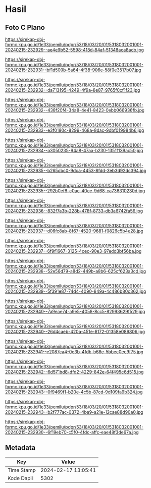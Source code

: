 # Hasil

## Foto C Plano

https://sirekap-obj-formc.kpu.go.id/1e33/pemilu/pdpr/53/18/03/20/01/5318032001001-20240215-232929--ae4e9b52-5598-418d-84af-51348aca8acb.jpg

https://sirekap-obj-formc.kpu.go.id/1e33/pemilu/pdpr/53/18/03/20/01/5318032001001-20240215-232931--bf1d500b-5a64-4f38-906e-58f0e3517b07.jpg

https://sirekap-obj-formc.kpu.go.id/1e33/pemilu/pdpr/53/18/03/20/01/5318032001001-20240215-232932--da713195-4249-4f9a-8e87-9765f0cf1f23.jpg

https://sirekap-obj-formc.kpu.go.id/1e33/pemilu/pdpr/53/18/03/20/01/5318032001001-20240215-232932--438f20f4-34a8-4e41-8423-0ebb066936fb.jpg

https://sirekap-obj-formc.kpu.go.id/1e33/pemilu/pdpr/53/18/03/20/01/5318032001001-20240215-232933--e3f0180c-8299-468a-8dac-9dbf019984b6.jpg

https://sirekap-obj-formc.kpu.go.id/1e33/pemilu/pdpr/53/18/03/20/01/5318032001001-20240215-232934--a3050235-94a8-47aa-b230-1351f139ac50.jpg

https://sirekap-obj-formc.kpu.go.id/1e33/pemilu/pdpr/53/18/03/20/01/5318032001001-20240215-232935--b265dbc0-9dca-4453-8fdd-3eb3d92dc394.jpg

https://sirekap-obj-formc.kpu.go.id/1e33/pemilu/pdpr/53/18/03/20/01/5318032001001-20240215-232935--292b0ef8-c0ac-40ce-9d68-ca736310230d.jpg

https://sirekap-obj-formc.kpu.go.id/1e33/pemilu/pdpr/53/18/03/20/01/5318032001001-20240215-232936--832f7a3b-228b-478f-8733-db3a6742fa56.jpg

https://sirekap-obj-formc.kpu.go.id/1e33/pemilu/pdpr/53/18/03/20/01/5318032001001-20240215-232937--d06fc8ab-8f67-4520-9681-f0826c5b4e28.jpg

https://sirekap-obj-formc.kpu.go.id/1e33/pemilu/pdpr/53/18/03/20/01/5318032001001-20240215-232937--6f9f1667-3125-4cec-90e3-97edd3bf56ba.jpg

https://sirekap-obj-formc.kpu.go.id/1e33/pemilu/pdpr/53/18/03/20/01/5318032001001-20240215-232938--52e56d79-a8d2-449b-a8b6-625cf623a3cd.jpg

https://sirekap-obj-formc.kpu.go.id/1e33/pemilu/pdpr/53/18/03/20/01/5318032001001-20240215-232939--5f391e87-74d4-4090-849a-4c486b80c362.jpg

https://sirekap-obj-formc.kpu.go.id/1e33/pemilu/pdpr/53/18/03/20/01/5318032001001-20240215-232940--7a9eae74-a9e5-4058-8cc5-82993629f529.jpg

https://sirekap-obj-formc.kpu.go.id/1e33/pemilu/pdpr/53/18/03/20/01/5318032001001-20240215-232940--26d4caeb-420a-451e-8172-01358e089806.jpg

https://sirekap-obj-formc.kpu.go.id/1e33/pemilu/pdpr/53/18/03/20/01/5318032001001-20240215-232941--e2087ca4-0e3b-4fdb-b68e-5bbec0ec9f75.jpg

https://sirekap-obj-formc.kpu.go.id/1e33/pemilu/pdpr/53/18/03/20/01/5318032001001-20240215-232942--6d571bd8-dfd2-4229-842e-64f495c6d515.jpg

https://sirekap-obj-formc.kpu.go.id/1e33/pemilu/pdpr/53/18/03/20/01/5318032001001-20240215-232943--0f9469f1-b20e-4c5b-87cd-9d109fa9b324.jpg

https://sirekap-obj-formc.kpu.go.id/1e33/pemilu/pdpr/53/18/03/20/01/5318032001001-20240215-232943--b2f777ac-0372-4ba9-a21e-12cae88d90a0.jpg

https://sirekap-obj-formc.kpu.go.id/1e33/pemilu/pdpr/53/18/03/20/01/5318032001001-20240215-232930--6f19eb70-c5f0-4fdc-affc-eae48f3de67a.jpg


## Metadata

| Key        | Value               |
| ---------- | ------------------- |
| Time Stamp | 2024-02-17 13:05:41 |
| Kode Dapil | 5302                |



